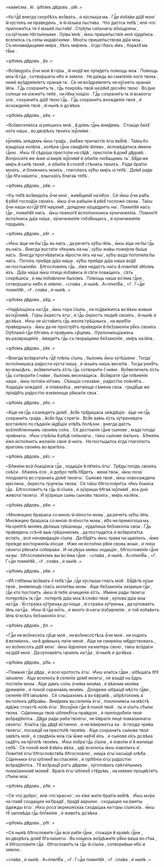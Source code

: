 =каѳи́сма , и҃і . ѱл҃о́мъ дв҃довъ , рѳ҃і .=

~Ко́ гдⷭ҇ꙋ внегда̀ скорбѣ́хъ воз̾ва́хъ , и҆ ᲂу҆слы́ша мѧ . Гдⷭ҇и и҆зба́ви дш҃ꙋ мою̀ ѿ ᲂу҆сте́нъ не пра́веденъ , и҆ ѿ ꙗ҆зы́ка льсти́ва . Что̀ да́стсѧ тебѣ̀ ; и҆лѝ что̀ приложи́тсѧ тѝ к̾ ꙗ҆зы́кꙋ льсти́вꙋ . Стрѣ́лы си́льнагѡ и҆з̾ѡ҆щрены̀ , съ ᲂу҆́гльми пꙋсты́нными . Оу҆вы̀ мнѣ̀ , ꙗ҆́кѡ прише́льствїе моѐ ᲂу҆да́лисѧ . всели́хсѧ съ се́лы кида́рскими . Мно́гѡ прише́льствова дш҃а моѧ̀ . Съ ненави́дѧщими ми́ра , бѣ́хъ ми́ренъ . є҆гда̀ гл҃ахъ и҆́мъ , борѧ́хꙋ мѧ тꙋ́не .

=ѱл҃о́мъ дв҃довъ , р҃к .=

~Воз̾ведо́хъ ѻ҆́чи моѝ в̾ го́ры , ѿ ню́дꙋ же прїи́детъ по́мощь моѧ̀ . По́мощь моѧ̀ ѿ́ гдⷭ҇а , сотво́ршагѡ нб҃о и҆ зе́млю . Не да́ждь во смѧте́нїе ногѝ твоеѧ̀ , нижѐ воз̾дре́млетъ хранѧ́и тѧ̀ . Сѐ не воз̾дре́млетъ ни ᲂу҆́снетъ хранѧ́и і҆и҃лѧ . Гдⷭ҇ь сохрани́тъ тѧ , гдⷭ҇ь покро́въ тво́й на́ рꙋкꙋ деснꙋ́ю твою̀ . Во́ дне со́лнце не ѡ҆жже́тъ тебѐ , ни лꙋна̀ но́щїю . Гдⷭ҇ь сохрани́тъ тѧ ѿ всѧ́когѡ ѕла̀ , сохрани́тъ дш҃ꙋ твою̀ гдⷭ҇ь . Гдⷭ҇ь сохрани́тъ вхожде́нїе твоѐ , и҆ и҆схожде́нїе твоѐ , ѿ ны́нѣ и҆ до́ вѣка .

=ѱл҃о́мъ дв҃довъ , рк҃а .=

~Воз̾весели́хсѧ ѡ҆ ре́кшихъ мнѣ̀ , в̾ до́мъ гдⷭ҇нь вни́демъ . Стоѧ́ще бѧ́хꙋ но́ги на́ша , во дво́рѣхъ твои́хъ і҆єрⷭ҇ли́ме .

єрⷭ҇ли́мъ зи́ждемъ ꙗ҆́кѡ гра́дъ , є҆мꙋ́же прича́стїе є҆гѡ̀ вкꙋ́пѣ . Та́мѡ бо взыдо́ша колѣ́на , колѣ́на гдⷭ҇нѧ свидѣ́нїе і҆и҃лево , и҆сповѣ́датисѧ и҆́мени гдⷭ҇ню . Ꙗ҆́кѡ тꙋ̀ сѣдо́ша престо́ли на сꙋдѣ̀ , престо́ли в̾ домꙋ̀ дв҃довѣ . Вопроси́те же ꙗ҆́же ѡ҆́ мирѣ і҆єрⷭ҇ли́мꙋ и҆ ѻ҆би́лїе лю́бѧщимъ тѧ̀ . Бꙋ́ди же ми́ръ в̾ си́лѣ твое́й , и҆ ѻ҆би́лїе в̾ столпꙋ̀ стѣна́хъ твои́хъ . Ра́ди бра́тїи мои́хъ , и҆ бли́жнихъ мои́хъ , глаго́лахъ ᲂу҆́бѡ ми́ръ ѡ҆ тебѣ̀ . До́мꙋ ра́ди гдⷭ҇а бг҃а на́шегѡ , взыска́хъ блага́ѧ тебѣ̀ .

=ѱл҃о́мъ дв҃довъ , рк҃в .=

~Къ тебѣ̀ воз̾ведо́хъ ѻ҆́чи моѝ , живꙋ́щемꙋ на́ нб҃си . Сѐ ꙗ҆́кѡ ѻ҆́чи ра́бъ в̾ рꙋ́кꙋ госпо́дїи свои́хъ . ꙗ҆́кѡ ѻ҆́чи рабы́ни в̾ рꙋкꙋ̀ госпожѝ своеѧ̀ . Та́кѡ ѻ҆́чи на́ши ко́ гдⷭ҇ꙋ бг҃ꙋ на́шемꙋ , до́ндеже ᲂу҆ще́дритъ ны̀ . Поми́лꙋй на́съ гдⷭ҇и , поми́лꙋй на́съ . ꙗ҆́кѡ помно́гꙋ и҆спо́лнихомсѧ ᲂу҆ничиже́нїѧ . Помно́гꙋ и҆спо́лнисѧ дш҃а на́ша , ᲂу҆ничиже́нїе гобзꙋ́ющихъ , и҆ ᲂу҆ничиже́нїе горды́мъ .

=ѱл҃о́мъ дв҃довъ , рк҃г .=

~Ꙗ҆́кѡ а҆́ще не бы̀ гдⷭ҇ь въ на́съ , да рече́тъ ᲂу҆́бѡ і҆и҃ль , ꙗ҆́кѡ а҆́ще не бы̀ гдⷭ҇ь въ на́съ . Внегда̀ воста́ти чл҃кѡмъ на ны̀ , ᲂу҆́бѡ жи́вы поже́рли бы́ша на́съ . Внегда̀ прогнѣ́ватисѧ ꙗ҆́рости и҆́хъ на ны̀ , ᲂу҆́бѡ вода̀ потопи́ла бы на́съ . Пото́къ пре́йде дш҃а на́ша . ᲂу҆́бѡ пре́йде дш҃а на́ша во́дꙋ не постоѧ́ннꙋю . Бл҃гослове́нъ гдⷭ҇ь , и҆́же неда́стъ на́съ в̾ лови́твꙋ зꙋбо́мъ и҆́хъ . Дш҃а на́ша ꙗ҆́кѡ пти́ца и҆зба́висѧ ѿ сѣ́ти ловѧ́щихъ , сѣ́ть сокрꙋши́сѧ , и҆ мы̀ и҆зба́влени бы́хомъ . По́мощь на́ша во́ и҆мѧ гдⷭ҇не , сотво́ршагѡ не́бо и҆ зе́млю . =сла́ва , и҆ ны́нѣ . А҆=ллилꙋ́їѧ , =гⷤ . Г=дⷭ҇и поми́лꙋй , =г҃ . сла́ва , и҆ ны́нѣ .=

=ѱл҃о́мъ дв҃довъ , рк҃д .=

~Надѣ́ющїисѧ на́ гдⷭ҇а , ꙗ҆́кѡ гора̀ сїѡ́нъ , не под̾ви́житсѧ во́ вѣки живы́и во і҆єрⷭ҇ли́мѣ . Го́ры ѻ҆́крестъ є҆гѡ̀ , и҆ гдⷭ҇ь ѻ҆́крестъ люде́й свои́хъ , ѿ ны́нѣ и҆ до́ вѣка . Ꙗ҆́кѡ не ѡ҆ста́витъ гдⷭ҇ь жезла̀ грѣ́шныхъ , на жре́бїи пра́ведныхъ . ꙗ҆́кѡ да не про́стрꙋтъ пра́веднїи в̾ без̾зако́нїи рꙋ́къ свои́хъ . Оу҆блажѝ гдⷭ҇и бл҃ги́мъ и҆ пра́вымъ срⷣцемъ . Оу҆клонѧ́ющїѧжесѧ въ развраще́нїе , ѿведе́тъ гдⷭ҇ь съ творѧ́щими без̾зако́нїе , ми́ръ на і҆и҃лѧ .

=ѱл҃о́мъ дв҃довъ , рк҃є .=

~Внегда̀ воз̾врати́тъ гдⷭ҇ꙋ плѣ́нъ сїѡ́нь , бы́хомъ ꙗ҆́кѡ ᲂу҆тѣ́шени . Тогда̀ и҆спо́лнишасѧ ра́дости ᲂу҆ста̀ на́ша , и҆ ꙗ҆зы́къ на́шъ весе́лїѧ . Тогда̀ рекꙋ́тъ во ꙗ҆зы́цѣхъ , воз̾вели́чилъ є҆́сть гдⷭ҇ь сотвори́ти с̾ ни́ми . Воз̾вели́чилъ є҆́сть гдⷭ҇ь сотвори́ти с̾ на́ми , бы́хомъ веселѧ́щесѧ . Воз̾вратѝ гдⷭ҇и плѣне́нїе на́ше , ꙗ҆́кѡ пото́ки ю҆́гомъ . Сѣ́ющїи слеза́ми , ра́достїю по́жнꙋтъ . Ходѧ́щїи хожда́хꙋ , и҆ пла́кахꙋсѧ , мета́юще сѣ́мена своѧ̀ . грѧдꙋ́ще же прїи́дꙋтъ ра́достїю взе́млюще рꙋкоѧ́ти своѧ̀ .

=ѱл҃о́мъ дв҃довъ , рк҃ѕ .=

~А҆́ще не гдⷭ҇ь сози́ждетъ до́мꙋ , в̾сꙋ́е трꙋди́шасѧ зи́ждꙋщїи . а҆́ще не гдⷭ҇ь сохрани́тъ гра́дъ , в̾сꙋ́е бдѧ̀ стрегі́и . Всꙋ́е ва́мъ є҆́сть ᲂу҆́треневати . воста́нѣте по сѣда́нїи ꙗ҆дꙋ́щїи хлѣ́бъ болѣ́зни . внегда̀ да́стъ воз̾лю́бленнымъ свои́мъ со́нъ . Сѐ достоѧ́нїе гдⷭ҇не сы́нове , мзда̀ плода̀ чре́внѧгѡ . Ꙗ҆́кѡ стрѣ́лы в̾ рꙋцѣ̀ си́льнагѡ , та́кѡ сы́нове ѿѧ́тыхъ . Бл҃же́нъ и҆́же и҆спо́лнитъ жела́нїе своѐ ѿ ни́хъ . Не постыдѧ́тсѧ є҆гда̀ глаго́лютъ враго́мъ свои́мъ во вратѣ́хъ .

=ѱл҃о́мъ дв҃довъ , рк҃з .=

~Бл҃же́ни всѝ боѧ́щїисѧ гдⷭ҇а , ходѧ́щїи в̾ пꙋте́хъ є҆гѡ̀ . Трꙋды̀ пло́дъ свои́хъ снѣ́си . бл҃же́нъ є҆сѝ , и҆ добро̀ тебѣ̀ бꙋ́детъ . жена̀ твоѧ̀ , ꙗ҆́кѡ лоза̀ плодови́та во страна́хъ до́мꙋ твоегѡ̀ . Сы́нове твоѝ , ꙗ҆́кѡ новосажде́на ма́слина , ѻ҆́крестъ трапе́зы твоеѧ̀ . Сѐ та́кѡ бл҃гослови́тсѧ чл҃къ боѧ́исѧ гдⷭ҇а . Бл҃гослови́тъ тѧ гдⷭ҇ь ѿ сїѡ́на , и҆ ᲂу҆́зриши бл҃га́ѧ і҆єрⷭ҇ли́мꙋ , всѧ̀ днѝ живота̀ твоегѡ̀ . И҆ ᲂу҆́зриши сы́ны сыно́въ твои́хъ , ми́ръ на і҆и҃лѧ .

=ѱл҃о́мъ дв҃довъ , рк҃и .=

~Мно́жицею бра́шасѧ со мно́ю ѿ ю҆́ности моеѧ̀ , да рече́тъ ᲂу҆́бѡ і҆и҃ль . Мно́жицею бра́шасѧ со мно́ю ѿ ю҆́ности моеѧ̀ , и҆́бо не премого́ша мѧ . На хребтѣ̀ мое́мъ дѣ́лаша грѣ́шницы , ᲂу҆да́лиша без̾зако́нїѧ своѧ̀ . Гдⷭ҇ь пра́веденъ ссѣчѐ вы́ѧ грѣ́шникомъ . да постыдѧ́тсѧ и҆ воз̾вратѧ́тсѧ вспѧ́ть , всѝ ненави́дѧщїи сїѡ́на . Да бꙋ́дꙋтъ ꙗ҆́кѡ трава̀ на зда́нїихъ , ꙗ҆́же пре́жде восторже́нїѧ и҆́зсше . Ꙗ҆́же не и҆спо́лни рꙋкѝ своеѧ̀ жнѧ́и , и҆ ло́на своегѡ̀ рꙋкоѧ́ти собира́ѧи . И҆ не рѣ́ша ми́мѡ ходѧ́щїи , бл҃гослове́нїе гдⷭ҇не на вы̀ . бл҃гослови́хомъ вы̀ во́ и҆мѧ гдⷭ҇не . =сла́ва , и҆ ны́нѣ . А҆=ллилꙋ́їѧ , =гⷤ . Г=дⷭ҇и поми́лꙋй , =г҃ . сла́ва , и҆ ны́нѣ .=

=ѱл҃о́мъ дв҃довъ , рк҃ѳ .=

~И҆з̾ глꙋбины̀ воз̾ва́хъ к̾ тебѣ̀ гдⷭ҇и ,гдⷭ҇и ᲂу҆слы́ши гла́съ мо́й . Бꙋ́дѣтѣ ᲂу҆́ши твоѝ , вне́млющѣ гла́съ моли́твы моеѧ̀ . А҆́ще без̾зако́нїѧ на́зриши гдⷭ҇и , гдⷭ҇и кто̀ постои́тъ .ꙗ҆́кѡ ѿ тебѐ ѡ҆чище́нїе є҆́сть . И҆́мене ра́ди твоегѡ̀ потерпѣ́хъ тѧ гдⷭ҇и . потерпѣ̀ дш҃а моѧ̀ в̾ сло́во твоѐ , ᲂу҆пова̀ дш҃а моѧ̀ на́ гдⷭ҇а . Ѿ стра́жа ᲂу҆́тренѧѧ до́ нощи , ѿ стра́жа ᲂу҆́тренѧѧ , да ᲂу҆пова́етъ і҆и҃ль на́ гдⷭ҇а . Ꙗ҆́кѡ ѿ́ гдⷭ҇а млⷭ҇ть , и҆ мно́го ѿ негѡ̀ и҆збавле́нїе , и҆ то́й и҆зба́витъ і҆и҃лѧ ѿ всѣ́хъ без̾зако́нїи є҆гѡ̀ .

=ѱл҃о́мъ дв҃довъ , р҃л .=

~Гдⷭ҇и не воз̾несе́сѧ срⷣце моѐ , ни воз̾несо́стѣсѧ ѻ҆́чи моѝ . ни ходи́хъ в̾ вели́кихъ , ни в̾ ди́вныхъ па́че менѐ . А҆́ще не смире́нѡ мꙋ́дрствовахъ , но воз̾несо́хъ дш҃ꙋ мою̀ . ꙗ҆́кѡ ѿдое́ное на ма́терь свою̀ , та́кѡ воз̾да́си на́ дш҃ꙋ мою̀ . Да ᲂу҆пова́етъ і҆зра́иль на́ гдⷭ҇а , ѿ ны́нѣ и҆ до́ вѣка .

=ѱл҃о́мъ дв҃довъ , рл҃а .=

~Помѧнѝ гдⷭ҇и дв҃да , и҆ всю̀ кро́тость є҆гѡ̀ . Ꙗ҆́кѡ клѧ́тсѧ гдⷭ҇ви , ѡ҆бѣща́сѧ бг҃ꙋ і҆а́кѡвлю . А҆́ще вселю́сѧ в̾ селе́нїе до́мꙋ моегѡ̀ , лѝ взы́дꙋ на ѻ҆́дръ посте́ли моеѧ̀ . А҆́ще да́мъ со́нъ ѻ҆чи́ма мои́ма , и҆ вѣ́кома мои́ма дрема́нїе , и҆ поко́й скранїѧ́мъ мои́мъ . До́ндеже ѡ҆брѧ́щꙋ мѣ́сто гдⷭ҇ви , селе́нїе бг҃ꙋ і҆а́кѡвлю . Сѐ слы́шахомъ ѧ҆̀ во є҆фра́ѳѣ , ѡ҆брѣто́хомъ ѧ҆̀ въ по́лихъ дꙋбра́вы . Вни́демъ въ селе́нїѧ є҆гѡ̀ , поклони́мсѧ на мѣ́стѣ и҆дѣ́же стоѧ́стѣ но́зѣ є҆гѡ̀ . Воскрⷭ҇нѝ гдⷭ҇и в̾ поко́й тво́й . ты̀ и҆ кїѡ́тъ ст҃ы́ни твоеѧ̀ . Сщ҃е́нницы твоѝ ѡ҆блекꙋ́тсѧ пра́вдою , и҆ преподо́бнїи твоѝ воз̾ра́дꙋютсѧ . Дв҃да ра́ди раба̀ твоегѡ̀ , не ѿвратѝ лицѐ пома́заннагѡ своегѡ̀ . Клѧ́тсѧ гдⷭ҇ь дв҃дꙋ и҆́стиною , и҆ не ѿве́ржетсѧ є҆ѧ̀ . ѿ плода̀ чре́ва твоегѡ̀ , посаждꙋ̀ на престо́лѣ твое́мъ . А҆́ще сохранѧ́тъ сы́нове твоѝ завѣ́тъ мо́й , и҆ свидѣ́нїѧ моѧ̀ сїѧ̀ ꙗ҆́же наꙋчꙋ̀ и҆́хъ . и҆ сы́нове и҆́хъ до́ вѣка сѧ́дꙋтъ на прⷭ҇то́лѣ твое́мъ . Ꙗ҆́кѡ и҆збра̀ гдⷭ҇ь сїѡ́на , и҆ и҆зво́ли и҆̀ в̾ жили́ще себѣ̀ . Сѐ поко́й мо́й в̾ вѣ́къ вѣ́ка , здѣ̀ вселю́сѧ ꙗ҆́кѡ и҆зво́лихъ и҆̀ . Лови́твꙋ є҆гѡ̀ бл҃госло́вствꙋѧ бл҃гословлю̀ , ни́щїѧ є҆гѡ̀ насы́щꙋ хлѣ́ба . Сщ҃е́нники є҆гѡ̀ ѡ҆блекꙋ̀ во спасе́нїе , и҆ прпⷣбнїи є҆гѡ̀ ра́достїю воз̾ра́дꙋютсѧ . Тꙋ̀ воз̾ращꙋ̀ ро́гъ дв҃дови , ᲂу҆гото́вахъ свѣти́льникъ пома́занномꙋ моемꙋ̀ . Врагѝ є҆гѡ̀ ѡ҆блекꙋ̀ стꙋдо́мъ , на не́мже процвѣте́тъ ст҃ы́нѧ моѧ̀ .

=ѱл҃о́мъ дв҃довъ , рл҃в .=

~Сѐ что̀ добро̀ , и҆лѝ что̀ красно̀ ; но є҆́же жи́ти бра́тїи вкꙋ́пѣ . Ꙗ҆́кѡ мѵ́ро на главꙋ̀ сходѧ́щее на́ брадꙋ , бра́дꙋ а҆арѡ́ню . сходѧ́щее на ѻ҆ме́ты ѻ҆де́жды є҆гѡ̀ . Ꙗ҆́кѡ роса̀ а҆єрмѡ́нскаѧ сходѧ́щаѧ на́ горы сїѡ́нскїѧ . ꙗ҆́кѡ тꙋ̀ заповѣ́да гдⷭ҇ь блгⷭ҇ве́нїе , и҆ живо́тъ до́ вѣка .

=ѱл҃о́мъ дв҃довъ , рл҃г .=

~Сѐ ны́нѣ бл҃гослови́те гдⷭ҇а всѝ рабѝ гдⷭ҇ни , стоѧ́щїи в̾ хра́мѣ гдⷭ҇ни , во дво́рѣхъ до́мꙋ бг҃а на́шегѡ . Въ но́щехъ воз̾дѣжи́те рꙋ́ки ва́ша во ст҃а́ѧ , и҆ бл҃гослови́те гдⷭ҇а . бл҃гослови́тъ тѧ гдⷭ҇ь ѿ сїѡ́на , сотвори́выи нб҃о и҆ зе́млю .

=сла́ва , и҆ ны́нѣ . А҆=ллилꙋ́їѧ , =гⷤ . Г=дⷭ҇и поми́лꙋй , =г҃ . сла́ва , и҆ ны́нѣ .=

